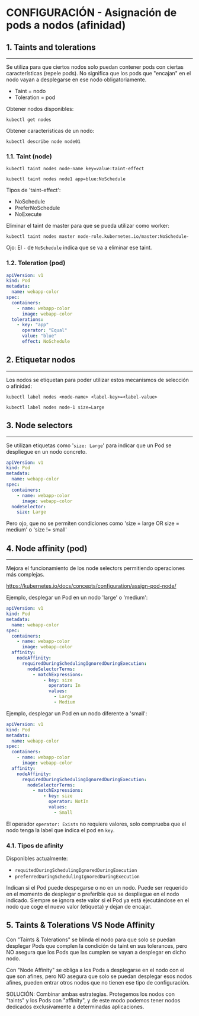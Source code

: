 # CONFIGURACIÓN - Asignación de pods a nodos (afinidad)

## **1. Taints and tolerations**
---

Se utiliza para que ciertos nodos solo puedan contener pods con ciertas características (repele pods). No significa que los pods que "encajan" en el nodo vayan a desplegarse en ese nodo obligatoriamente.
- Taint = nodo
- Toleration = pod

Obtener nodos disponibles:

`kubectl get nodes`

Obtener características de un nodo:

`kubectl describe node node01`


### **1.1. Taint (node)**

`kubectl taint nodes node-name key=value:taint-effect`

`kubectl taint nodes node1 app=blue:NoSchedule`

Tipos de 'taint-effect':
- NoSchedule
- PreferNoSchedule
- NoExecute

Eliminar el taint de master para que se pueda utilizar como worker:

`kubectl taint nodes master node-role.kubernetes.io/master:NoSchedule-`

Ojo: El `-` de `NoSchedule` indica que se va a eliminar ese taint.

### **1.2. Toleration (pod)**

```yaml
apiVersion: v1
kind: Pod
metadata:
  name: webapp-color
spec:
  containers:
    - name: webapp-color
      image: webapp-color
  tolerations:
    - key: "app"
      operator: "Equal"
      value: "blue"
      effect: NoSchedule
```

## **2. Etiquetar nodos**
---

Los nodos se etiquetan para poder utilizar estos mecanismos de selección o afinidad:

`kubectl label nodes <node-name> <label-key>=<label-value>`

`kubectl label nodes node-1 size=Large`


## **3. Node selectors**
---

Se utilizan etiquetas como '`size: Large`' para indicar que un Pod se despliegue en un nodo concreto.

```yaml
apiVersion: v1
kind: Pod
metadata:
  name: webapp-color
spec:
  containers:
    - name: webapp-color
      image: webapp-color
  nodeSelector:
    size: Large
```

Pero ojo, que no se permiten condiciones como 'size = large OR size = medium' o 'size != small'

## **4. Node affinity (pod)**
---

Mejora el funcionamiento de los node selectors permitiendo operaciones más complejas.

https://kubernetes.io/docs/concepts/configuration/assign-pod-node/

Ejemplo, desplegar un Pod en un nodo 'large' o 'medium':
```yaml
apiVersion: v1
kind: Pod
metadata:
  name: webapp-color
spec:
  containers:
    - name: webapp-color
      image: webapp-color
  affinity:
    nodeAffinity:
      requiredDuringSchedulingIgnoredDuringExecution:
        nodeSelectorTerms:
          - matchExpressions:
              - key: size
                operator: In
                values:
                  - Large
                  - Medium
```

Ejemplo, desplegar un Pod en un nodo diferente a 'small':
```yaml
apiVersion: v1
kind: Pod
metadata:
  name: webapp-color
spec:
  containers:
    - name: webapp-color
      image: webapp-color
  affinity:
    nodeAffinity:
      requiredDuringSchedulingIgnoredDuringExecution:
        nodeSelectorTerms:
          - matchExpressions:
              - key: size
                operator: NotIn
                values:
                  - Small
```

El operador `operator: Exists` no requiere valores, solo comprueba que el nodo tenga la label que indica el pod en `key`.

### **4.1. Tipos de afinity**

Disponibles actualmente:
- `requitedDuringSchedulingIgnoredDuringExecution`
- `preferredDuringSchedulingIgnoredDuringExecution`

Indican si el Pod puede despegarse o no en un nodo. Puede ser requerido en el momento de desplegar o preferible que se despliegue en el nodo indicado. Siempre se ignora este valor si el Pod ya está ejecutándose en el nodo que coge el nuevo valor (etiqueta) y dejan de encajar.

## **5. Taints & Tolerations VS Node Affinity**

Con "Taints & Tolerations" se blinda el nodo para que solo se puedan desplegar Pods que complen la condición de taint en sus tolerances, pero NO asegura que los Pods que las cumplen se vayan a desplegar en dicho nodo.

Con "Node Affinity" se obliga a los Pods a desplegarse en el nodo con el que son afines, pero NO asegura que solo se puedan desplegar esos nodos afines, pueden entrar otros nodos que no tienen ese tipo de configuración.

SOLUCIÓN: Combinar ambas estrategias. Protegemos los nodos con "taints" y los Pods con "affinity", y de este modo podemos tener nodos dedicados exclusivamente a determinadas aplicaciones.